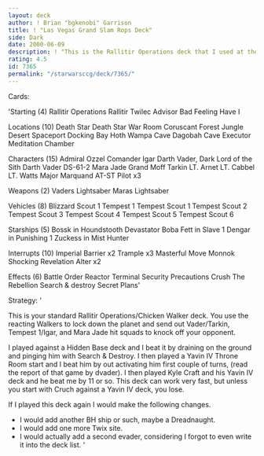 ```yaml
---
layout: deck
author: ! Brian "bgkenobi" Garrison
title: ! "Las Vegas Grand Slam Rops Deck"
side: Dark
date: 2000-06-09
description: ! "This is the Rallitir Operations deck that I used at the Las Vegas Grand Slam.  It beat the guy who took second and it did well for me."
rating: 4.5
id: 7365
permalink: "/starwarsccg/deck/7365/"
---
```

Cards: 

'Starting (4)
Rallitir Operations
Rallitir
Twilec Advisor
Bad Feeling Have I

Locations (10)
Death Star
Death Star War Room
Coruscant
Forest
Jungle
Desert
Spaceport Docking Bay
Hoth Wampa Cave
Dagobah Cave
Executor Meditation Chamber

Characters (15)
Admiral Ozzel
Comander Igar
Darth Vader, Dark Lord of the Sith
Darth Vader
DS-61-2
Mara Jade
Grand Moff Tarkin
LT. Arnet
LT. Cabbel
LT. Watts
Major Marquand
AT-ST Pilot x3

Weapons (2)
Vaders Lightsaber
Maras Lightsaber

Vehicles (8)
Blizzard Scout 1
Tempest 1
Tempest Scout 1
Tempest Scout 2
Tempest Scout 3
Tempest Scout 4
Tempest Scout 5
Tempest Scout 6

Starships (5)
Bossk in Houndstooth
Devastator
Boba Fett in Slave 1
Dengar in Punishing 1
Zuckess in Mist Hunter

Interrupts (10)
Imperial Barrier x2
Trample x3
Masterful Move
Monnok
Shocking Revelation
Alter x2

Effects (6)
Battle Order
Reactor Terminal
Security Precautions
Crush The Rebellion
Search & destroy
Secret Plans'

Strategy: '

This is your standard Rallitir Operations/Chicken Walker deck.	You use the reacting Walkers to lock down the planet and send out Vader/Tarkin, Tempest 1/Igar, and Mara Jade hit squads to knock off your opponent.

I played against a Hidden Base deck and I beat it by draining on the ground and pinging him with Search & Destroy.	I then played a Yavin IV Throne Room start and I beat him by out activating him first couple of turns, (read the report of that game by dvader).  I then played Kyle Craft and his Yavin IV deck and he beat me by 11 or so.  This deck can work very fast, but unless you start with Cruch against a Yavin IV deck, you lose.

If I played this deck again I would make the following changes.
 - I would add another BH ship or such, maybe a Dreadnaught.
 - I would add one more Twix site.
 - I would actually add a second evader, considering I forgot to even write it into the deck list.
'
